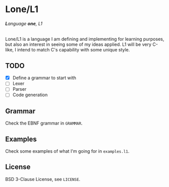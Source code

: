 # Lone/L1
###### **L**anguage **one**, L1

Lone/L1 is a language I am defining and implementing for learning purposes,
but also an interest in seeing some of my ideas applied. L1 will be very C-like,
I intend to match C's capability with some unique style.

## TODO

- [x] Define a grammar to start with
- [ ] Lexer
- [ ] Parser
- [ ] Code generation

## Grammar

Check the EBNF grammar in `GRAMMAR`.

## Examples

Check some examples of what I'm going for in `examples.l1`.

## License

BSD 3-Clause License, see `LICENSE`.